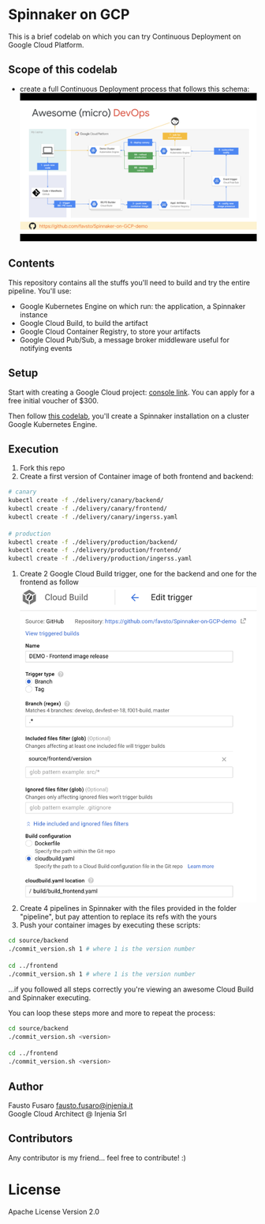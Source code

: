 # Spinnaker on GCP

This is a brief codelab on which you can try Continuous Deployment on Google Cloud Platform. 

## Scope of this codelab

* create a full Continuous Deployment process that follows this schema:
![pipeline schema](/pipeline/images/schema.png "Deployment process")

## Contents

This repository contains all the stuffs you'll need to build and try the entire pipeline. You'll use:
* Google Kubernetes Engine on which run: the application, a Spinnaker instance
* Google Cloud Build, to build the artifact
* Google Cloud Container Registry, to store your artifacts
* Google Cloud Pub/Sub, a message broker middleware useful for notifying events

## Setup

Start with creating a Google Cloud project: [console link](https://cloud.google.com/console). You can apply for a free initial voucher of $300.

Then follow [this codelab](https://cloud.google.com/solutions/continuous-delivery-spinnaker-kubernetes-engine), you'll create a Spinnaker installation on a cluster Google Kubernetes Engine.

## Execution

1. Fork this repo
1. Create a first version of Container image of both frontend and backend:
```bash
# canary
kubectl create -f ./delivery/canary/backend/
kubectl create -f ./delivery/canary/frontend/
kubectl create -f ./delivery/canary/ingerss.yaml

# production
kubectl create -f ./delivery/production/backend/
kubectl create -f ./delivery/production/frontend/
kubectl create -f ./delivery/production/ingerss.yaml
```
1. Create 2 Google Cloud Build trigger, one for the backend and one for the frontend as follow 
![trigger example](/pipeline/images/build_trigger.png "Build trigger example")
1. Create 4 pipelines in Spinnaker with the files provided in the folder "pipeline", but pay attention to replace its refs with the yours
1. Push your container images by executing these scripts:
```bash
cd source/backend
./commit_version.sh 1 # where 1 is the version number

cd ../frontend
./commit_version.sh 1 # where 1 is the version number
```

...if you followed all steps correctly you're viewing an awesome Cloud Build and Spinnaker executing.

You can loop these steps more and more to repeat the process:
```bash
cd source/backend
./commit_version.sh <version>

cd ../frontend
./commit_version.sh <version>
```

## Author
Fausto Fusaro [fausto.fusaro@injenia.it](mailto:fausto.fusaro@injenia.it)  
Google Cloud Architect @ Injenia Srl

## Contributors
Any contributor is my friend... feel free to contribute! :)

# License

Apache License Version 2.0